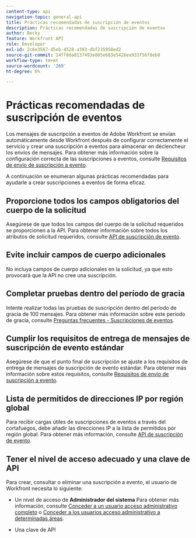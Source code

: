 ```yaml
---
content-type: api
navigation-topic: general-api
title: Prácticas recomendadas de suscripción de eventos
description: Prácticas recomendadas de suscripción de eventos
author: Becky
feature: Workfront API
role: Developer
exl-id: 2c6e3567-d5eb-4528-a393-dbf235958ed2
source-git-commit: 14ff8da8137493e805e683e5426ea933f56f8eb8
workflow-type: tm+mt
source-wordcount: '269'
ht-degree: 0%

---
```



# Prácticas recomendadas de suscripción de eventos

Los mensajes de suscripción a eventos de Adobe Workfront se envían automáticamente desde Workfront después de configurar correctamente el servicio y crear una suscripción a eventos para almacenar en déclencheur los envíos de mensajes. Para obtener más información sobre la configuración correcta de las suscripciones a eventos, consulte [Requisitos de envío de suscripción a evento](../../wf-api/general/setup-event-sub-endpoint.md).


A continuación se enumeran algunas prácticas recomendadas para ayudarle a crear suscripciones a eventos de forma eficaz.

## Proporcione todos los campos obligatorios del cuerpo de la solicitud

Asegúrese de que todos los campos del cuerpo de la solicitud requeridos se proporcionen a la API. Para obtener información sobre todos los atributos de solicitud requeridos, consulte [API de suscripción de evento](../../wf-api/general/event-subs-api.md).

## Evite incluir campos de cuerpo adicionales

No incluya campos de cuerpo adicionales en la solicitud, ya que esto provocará que la API no cree una suscripción.

## Completar pruebas dentro del período de gracia

Intente realizar todas las pruebas de suscripción dentro del período de gracia de 100 mensajes. Para obtener más información sobre este periodo de gracia, consulte [Preguntas frecuentes - Suscripciones de eventos](../../wf-api/general/event-subs-faq.md).

## Cumplir los requisitos de entrega de mensajes de suscripción de evento estándar

Asegúrese de que el punto final de suscripción se ajuste a los requisitos de entrega de mensajes de suscripción de evento estándar. Para obtener más información sobre estos requisitos, consulte [Requisitos de envío de suscripción a evento](../../wf-api/general/setup-event-sub-endpoint.md).

## Lista de permitidos de direcciones IP por región global

Para recibir cargas útiles de suscripciones de eventos a través del cortafuegos, debe añadir las direcciones IP a la lista de permitidos por región global. Para obtener más información, consulte [API de suscripción de evento](../../wf-api/general/event-subs-api.md).

## Tener el nivel de acceso adecuado y una clave de API

Para crear, consultar o eliminar una suscripción a evento, el usuario de Workfront necesita lo siguiente:

* Un nivel de acceso de **Administrador del sistema**
Para obtener más información, consulte [Conceder a un usuario acceso administrativo completo](../../administration-and-setup/add-users/configure-and-grant-access/grant-a-user-full-administrative-access.md) o [Conceder a los usuarios acceso administrativo a determinadas áreas](../../administration-and-setup/add-users/configure-and-grant-access/grant-users-admin-access-certain-areas.md).

* Una clave de API

  <!--
  <p data-mc-conditions="QuicksilverOrClassic.Draft mode">To learn more, see .</p>
  -->
